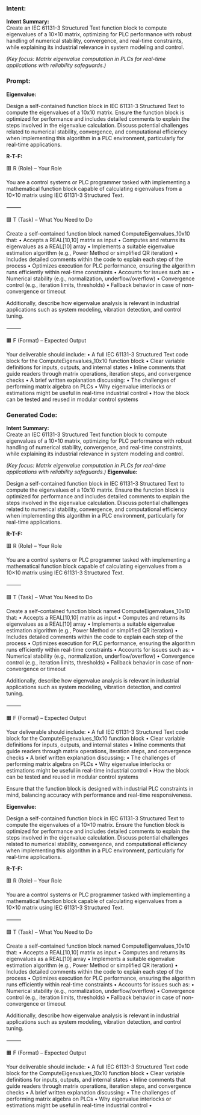 ### Intent:
**Intent Summary:**  
Create an IEC 61131-3 Structured Text function block to compute eigenvalues of a 10×10 matrix, optimizing for PLC performance with robust handling of numerical stability, convergence, and real-time constraints, while explaining its industrial relevance in system modeling and control.  

*(Key focus: Matrix eigenvalue computation in PLCs for real-time applications with reliability safeguards.)*

### Prompt:
**Eigenvalue:**

Design a self-contained function block in IEC 61131-3 Structured Text to compute the eigenvalues of a 10x10 matrix. Ensure the function block is optimized for performance and includes detailed comments to explain the steps involved in the eigenvalue calculation. Discuss potential challenges related to numerical stability, convergence, and computational efficiency when implementing this algorithm in a PLC environment, particularly for real-time applications.

**R-T-F:**

🟥 R (Role) – Your Role

You are a control systems or PLC programmer tasked with implementing a mathematical function block capable of calculating eigenvalues from a 10×10 matrix using IEC 61131-3 Structured Text.

⸻

🟩 T (Task) – What You Need to Do

Create a self-contained function block named ComputeEigenvalues_10x10 that:
	•	Accepts a REAL[10,10] matrix as input
	•	Computes and returns its eigenvalues as a REAL[10] array
	•	Implements a suitable eigenvalue estimation algorithm (e.g., Power Method or simplified QR iteration)
	•	Includes detailed comments within the code to explain each step of the process
	•	Optimizes execution for PLC performance, ensuring the algorithm runs efficiently within real-time constraints
	•	Accounts for issues such as:
	•	Numerical stability (e.g., normalization, underflow/overflow)
	•	Convergence control (e.g., iteration limits, thresholds)
	•	Fallback behavior in case of non-convergence or timeout

Additionally, describe how eigenvalue analysis is relevant in industrial applications such as system modeling, vibration detection, and control tuning.

⸻

🟧 F (Format) – Expected Output

Your deliverable should include:
	•	A full IEC 61131-3 Structured Text code block for the ComputeEigenvalues_10x10 function block
	•	Clear variable definitions for inputs, outputs, and internal states
	•	Inline comments that guide readers through matrix operations, iteration steps, and convergence checks
	•	A brief written explanation discussing:
	•	The challenges of performing matrix algebra on PLCs
	•	Why eigenvalue interlocks or estimations might be useful in real-time industrial control
	•	How the block can be tested and reused in modular control systems

### Generated Code:
**Intent Summary:**  
Create an IEC 61131-3 Structured Text function block to compute eigenvalues of a 10×10 matrix, optimizing for PLC performance with robust handling of numerical stability, convergence, and real-time constraints, while explaining its industrial relevance in system modeling and control.  

*(Key focus: Matrix eigenvalue computation in PLCs for real-time applications with reliability safeguards.)*
**Eigenvalue:**

Design a self-contained function block in IEC 61131-3 Structured Text to compute the eigenvalues of a 10x10 matrix. Ensure the function block is optimized for performance and includes detailed comments to explain the steps involved in the eigenvalue calculation. Discuss potential challenges related to numerical stability, convergence, and computational efficiency when implementing this algorithm in a PLC environment, particularly for real-time applications.

**R-T-F:**

🟥 R (Role) – Your Role

You are a control systems or PLC programmer tasked with implementing a mathematical function block capable of calculating eigenvalues from a 10×10 matrix using IEC 61131-3 Structured Text.

⸻

🟩 T (Task) – What You Need to Do

Create a self-contained function block named ComputeEigenvalues_10x10 that:
	•	Accepts a REAL[10,10] matrix as input
	•	Computes and returns its eigenvalues as a REAL[10] array
	•	Implements a suitable eigenvalue estimation algorithm (e.g., Power Method or simplified QR iteration)
	•	Includes detailed comments within the code to explain each step of the process
	•	Optimizes execution for PLC performance, ensuring the algorithm runs efficiently within real-time constraints
	•	Accounts for issues such as:
	•	Numerical stability (e.g., normalization, underflow/overflow)
	•	Convergence control (e.g., iteration limits, thresholds)
	•	Fallback behavior in case of non-convergence or timeout

Additionally, describe how eigenvalue analysis is relevant in industrial applications such as system modeling, vibration detection, and control tuning.

⸻

🟧 F (Format) – Expected Output

Your deliverable should include:
	•	A full IEC 61131-3 Structured Text code block for the ComputeEigenvalues_10x10 function block
	•	Clear variable definitions for inputs, outputs, and internal states
	•	Inline comments that guide readers through matrix operations, iteration steps, and convergence checks
	•	A brief written explanation discussing:
	•	The challenges of performing matrix algebra on PLCs
	•	Why eigenvalue interlocks or estimations might be useful in real-time industrial control
	•	How the block can be tested and reused in modular control systems

Ensure that the function block is designed with industrial PLC constraints in mind, balancing accuracy with performance and real-time responsiveness.

**Eigenvalue:**

Design a self-contained function block in IEC 61131-3 Structured Text to compute the eigenvalues of a 10×10 matrix. Ensure the function block is optimized for performance and includes detailed comments to explain the steps involved in the eigenvalue calculation. Discuss potential challenges related to numerical stability, convergence, and computational efficiency when implementing this algorithm in a PLC environment, particularly for real-time applications.

**R-T-F:**

🟥 R (Role) – Your Role

You are a control systems or PLC programmer tasked with implementing a mathematical function block capable of calculating eigenvalues from a 10×10 matrix using IEC 61131-3 Structured Text.

⸻

🟩 T (Task) – What You Need to Do

Create a self-contained function block named ComputeEigenvalues_10x10 that:
	•	Accepts a REAL[10,10] matrix as input
	•	Computes and returns its eigenvalues as a REAL[10] array
	•	Implements a suitable eigenvalue estimation algorithm (e.g., Power Method or simplified QR iteration)
	•	Includes detailed comments within the code to explain each step of the process
	•	Optimizes execution for PLC performance, ensuring the algorithm runs efficiently within real-time constraints
	•	Accounts for issues such as:
	•	Numerical stability (e.g., normalization, underflow/overflow)
	•	Convergence control (e.g., iteration limits, thresholds)
	•	Fallback behavior in case of non-convergence or timeout

Additionally, describe how eigenvalue analysis is relevant in industrial applications such as system modeling, vibration detection, and control tuning.

⸻

🟧 F (Format) – Expected Output

Your deliverable should include:
	•	A full IEC 61131-3 Structured Text code block for the ComputeEigenvalues_10x10 function block
	•	Clear variable definitions for inputs, outputs, and internal states
	•	Inline comments that guide readers through matrix operations, iteration steps, and convergence checks
	•	A brief written explanation discussing:
	•	The challenges of performing matrix algebra on PLCs
	•	Why eigenvalue interlocks or estimations might be useful in real-time industrial control
	•
